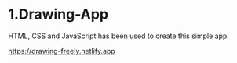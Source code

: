 # 1.Drawing-App
HTML, CSS and JavaScript has been used to create this simple app.

https://drawing-freely.netlify.app
